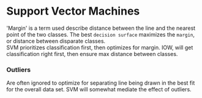 # Support Vector Machines

'Margin' is a term used describe distance between the line and the nearest point of the two classes. The best `decision surface` maximizes the `margin`, or distance between disparate classes.  
SVM prioritizes classification first, then optimizes for margin.  IOW, will get classification right first, then ensure max distance between classes.

### Outliers 

Are often ignored to optimize for separating line being drawn in the best fit for the overall data set.  SVM will somewhat mediate the effect of outliers. 

